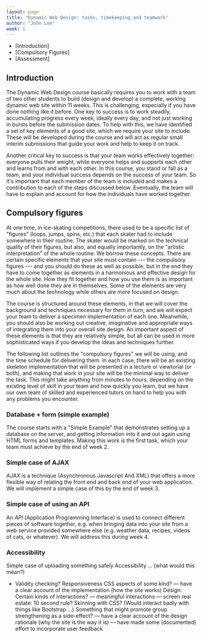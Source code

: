 ```yaml
---
layout: page
title: "Dynamic Web Design: tasks, timekeeping and teamwork"
author: "John Lee"
week: 1
---
```


-   [Introduction]
-   [Compulsory Figures]
-   [Assessment]


## Introduction

The Dynamic Web Design course basically requires you to work with a team of two other students to build (design and develop) a complete, working dynamic web site within 11 weeks. This is challenging, especially if you have done nothing like it before. One key to success is to work steadily, accumulating progress every week, ideally every day, and not just working in bursts before the submission dates. To help with this, we have identified a set of key elements of a good site, which we require your site to include. These will be developed during the course and will act as regular small interim submissions that guide your work and help to keep it on track. 

Another critical key to success is that your team works effectively together: everyone pulls their weight, while everyone helps and supports each other and learns from and with each other. In this course, you stand or fall as a team, and your individual success depends on the success of your team. So it's important that each member of the team is included and makes a contribution to each of the steps discussed below. Eventually, the team will have to explain and account for how the individuals have worked together.

## Compulsory figures

At one time, in ice-skating competitions, there used to be a specific list of "figures" (loops, jumps, spins, etc.) that each skater had to include somewhere in their routine. The skater would be marked on the technical quality of their figures, but also, and equally importantly, on the "artistic interpretation" of the whole routine. We borrow these concepts. There are certain specific elements that your site must contain --- the compulsory figures --- and you should do these as well as possible, but in the end they have to come together as elements in a harmonious and effective design for the whole site. How they fit together and how you use them is as important as how well done they are in themselves. Some of the elements are very much about the technology while others are more focused on design.

The course is structured around these elements, in that we will cover the background and techniques necessary for them in turn, and we will expect your team to deliver a specimen implementation of each one. Meanwhile, you should also be working out creative, imaginative and appropriate ways of integrating them into your overall site design. An important aspect of these elements is that they are relatively simple, but all can be used in more sophisticated ways if you develop the ideas and techniques further.

The following list outlines the "compulsory figures" we will be using, and the time schedule for delivering them. In each case, there will be an existing skeleton implementation that will be presented in a lecture or viewtorial (or both), and making that work in your site will be the minimal way to deliver the task. This might take anything from minutes to hours, depending on the existing level of skill in your team and how quickly you learn, but we have our own team of skilled and experienced tutors on hand to help you with any problems you encounter.

### Database + form (simple example)

The course starts with a "Simple Example" that demonstrates setting up a database on the server, and getting information into it and out again using HTML forms and templates. Making this work is the first task, which your team must achieve by the end of week 2.

### Simple case of AJAX

*AJAX* is a technique (Asynchronous Javascript And XML) that offers a more flexible way of relating the front end and back end of your web application. We will implement a simple case of this by the end of week 3.

### Simple case of using an API

An *API* (Application Programming Interface) is used to connect different pieces of software together, e.g. when bringing data into your site from a web service provided somewhere else (e.g. weather data, recipes, videos of cats, or whatever). We will address this during week 4.

### Accessibility



Simple case of uploading something safely
Accessibility … (what would this mean?)
- Validity checking?
Responsiveness
CSS aspects of some kind?
— have a clear account of the implementation (how the site works)
Design:
Certain kinds of interactions?  — meaningful interactions — screen real estate: 10 second rule?
Skinning with CSS? (Would interact badly with things like Bootstrap …)
Something that might promote group strengthening as a side-effect?
— have a clear account of the design rationale (why the site is the way it is)
— have made some (documented) effort to incorporate user feedback



